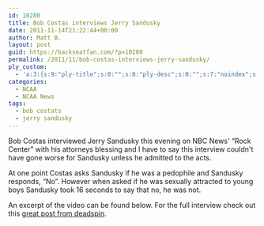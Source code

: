 ```yaml
---
id: 10280
title: Bob Costas interviews Jerry Sandusky
date: 2011-11-14T21:22:44+00:00
author: Matt B.
layout: post
guid: https://backseatfan.com/?p=10280
permalink: /2011/11/bob-costas-interviews-jerry-sandusky/
ply_custom:
  - 'a:3:{s:9:"ply-title";s:0:"";s:8:"ply-desc";s:0:"";s:7:"noindex";s:0:"";}'
categories:
  - NCAA
  - NCAA News
tags:
  - bob costats
  - jerry sandusky
---
```


<div class="entry">
  <p>
    Bob Costas interviewed Jerry Sandusky this evening on NBC News' &#8220;Rock Center&#8221; with his attorneys blessing and I have to say this interview couldn't have gone worse for Sandusky unless he admitted to the acts.
  </p>

  <p>
    At one point Costas asks Sandusky if he was a pedophile and Sandusky responds, &#8220;No&#8221;. However when asked if he was sexually attracted to young boys Sandusky took 16 seconds to say that no, he was not.
  </p>

  <p>
    An excerpt of the video can be found below. For the full interview check out this <a href="http://deadspin.com/5859530/i-enjoy-young-people-sandusky-thinks-it-over-tells-bob-costas-hes-not-sexually-attracted-to-young-boys">great post from deadspin</a>.
  </p>

  <p>
  </p>
</div>

